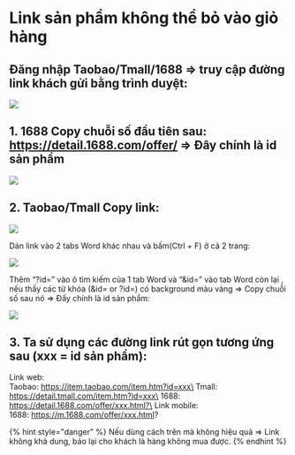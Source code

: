 # Link sản phẩm không thể bỏ vào giỏ hàng

## Đăng nhập Taobao/Tmall/1688 => truy cập đường link khách gửi bằng trình duyệt:

![](https://lh3.googleusercontent.com/HduGa\_FmkfeI0zG2ClrHmEVtu3iY7YscdJTu03uIILHZfhg6Rg9j1UN-XAJ2kwbFlzSC3jSNGQsLGb0Oks5kwQ53BXguqCm-csvVsuQXyDHzXsnWe2d5bruTLQwKKxv7jHBOkZC2DUHr3X6kkQc)

## 1. 1688 Copy chuỗi số đầu tiên sau: https://detail.1688.com/offer/ => Đây chính là id sản phẩm

![](https://lh3.googleusercontent.com/Ap95lhYJMzac1iHGZw2-pqQpGC9oWtPSPPVNVXH1VLoV-YRBry06\_LgCI\_xng3NwXbIaH\_b6T6ckEjtN7NQmFBBKCz8kGGG4aWE9fX6xzvHe49Gz2xxPHvjUBhrjjKolRhQ\_fuU7M7Q-7qJ9rrc)

## 2. Taobao/Tmall Copy link:

![](https://lh3.googleusercontent.com/L0rn9xL48VxBBSBO5YcE28-XykadGFQnPHlLk\_eBfcXjopvJ0VCTbQt9LPff-SwDeOgczHTOZI4Y9zbkt2-1k2sCTm4Ou6R7Ub41ub9XycO9PX0Xt2NhPSHtVyR9UY-nUm0ZyhpIk\_c\_xEjAXz0)

Dán link vào 2 tabs Word khác nhau và bấm(Ctrl + F) ở cả 2 trang:

![](https://lh3.googleusercontent.com/mRxEP9dDp5I6yngVjdw0rGvZG3rQlVLt8pwqpHz3M6w8N5J11eC8kmG4TsmHD8muP0oSm\_xiES8BK3qvaQ26zMdxE2IM2\_wVeFYu6Xwv1AuGuMONNtoghbwzKmPP7Zae7FygmF0HaoSrCEe1p6Q)

Thêm “?id=” vào ô tìm kiếm của 1 tab Word và “\&id=” vào tab Word còn lại , nếu thấy các từ khóa (\&id= or ?id=) có background màu vàng => Copy chuỗi số sau nó => Đấy chính là id sản phẩm:

![](https://lh6.googleusercontent.com/-dOF2QzKHWHSg1Ne9ZRluv\_Ns\_F6BeOvBAHVqBUCVIgmEav7CU8lvUWupy0\_EZ2Ca7x3OMtGqC\_r\_1ZVJILIoGN-kcPnAeeM5ql0dx62nX4ovoN1myYJS\_6\_q-zPMCTrBAWl7cYNWjqJqhQ4Hsc)

## **3. T**a sử dụng các đường link rút gọn tương ứng sau (xxx = id sản phẩm):

&#x20;Link web:\
Taobao: https://item.taobao.com/item.htm?id=xxx\
Tmall: https://detail.tmall.com/item.htm?id=xxx\
1688: https://detail.1688.com/offer/xxx.html?\
Link mobile:\
1688: https://m.1688.com/offer/xxx.html?

{% hint style="danger" %}
Nếu dùng cách trên mà không hiệu quả => Link không khả dung, báo lại cho khách là hàng không mua được.
{% endhint %}
